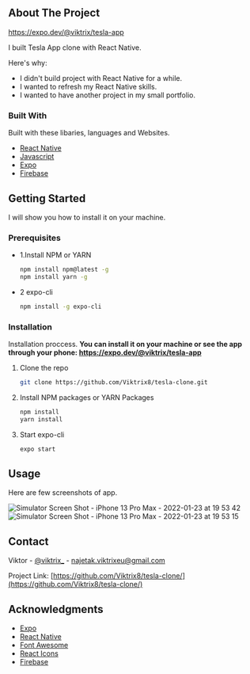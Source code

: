 <!-- ABOUT THE PROJECT -->
## About The Project
https://expo.dev/@viktrix/tesla-app

I built Tesla App clone with React Native.

Here's why:
* I didn't build project with React Native for a while.
* I wanted to refresh my React Native skills.
* I wanted to have another project in my small portfolio.

### Built With

Built with these libaries, languages and Websites.

* [React Native](https://www.reactnative.dev)
* [Javascript](https://www.javascript.com)
* [Expo](https://expo.dev)
* [Firebase](https://firebase.google.com/)

<!-- GETTING STARTED -->
## Getting Started

I will show you how to install it on your machine.

### Prerequisites

* 1.Install NPM or YARN
  ```sh
  npm install npm@latest -g
  npm install yarn -g
  ```
  
* 2 expo-cli
  ```sh
  npm install -g expo-cli
  ```


### Installation

Installation proccess.
**You can install it on your machine or see the app through your phone: https://expo.dev/@viktrix/tesla-app**

1. Clone the repo
   ```sh
   git clone https://github.com/Viktrix8/tesla-clone.git
   ```
2. Install NPM packages or YARN Packages
   ```sh
   npm install
   yarn install
   ```
   
4. Start expo-cli
   ```sh
   expo start
   ```

<!-- USAGE EXAMPLES -->
## Usage

Here are few screenshots of app.

![Simulator Screen Shot - iPhone 13 Pro Max - 2022-01-23 at 19 53 42](https://user-images.githubusercontent.com/89099647/150729887-98e17e73-ca90-4c37-89c5-5374ede99fe2.png)
![Simulator Screen Shot - iPhone 13 Pro Max - 2022-01-23 at 19 53 15](https://user-images.githubusercontent.com/89099647/150729898-34b3a85a-a3bd-4eed-a4c9-5bf3c4045494.png)

<!-- CONTACT -->
## Contact

Viktor - [@viktrix_](https://twitter.com/Viktrix_) - najetak.viktrixeu@gmail.com

Project Link: [https://github.com/Viktrix8/tesla-clone/](https://github.com/Viktrix8/tesla-clone/)

<!-- ACKNOWLEDGMENTS -->
## Acknowledgments

* [Expo](https://expo.dev)
* [React Native](https://reactnative.dev)
* [Font Awesome](https://fontawesome.com)
* [React Icons](https://react-icons.github.io/react-icons/search)
* [Firebase](https://firebase.google.com/)
